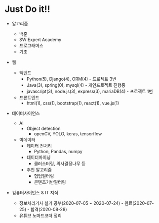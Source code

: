 # Just Do it!!



- 알고리즘
  - 백준
  - SW Expert Academy
  - 프로그래머스
  - 기초
- 웹
  - 백엔드
    - Python(5), Django(4), ORM(4) - 프로젝트 3번
    - Java(3), spring(0), mysql(4) - 개인프로젝트 진행중
    - javascript(3), node.js(3), express(3), mariaDB(4) - 프로젝트 1번
  - 프론트엔드
    - html(1), css(1), bootstrap(1), react(1), vue.js(1)
- 데이터사이언스
  - AI
    - Object detection
      - openCV, YOLO, keras, tensorflow
  - 빅데이터
    - 데이터 전처리
      - Python, Pandas, numpy
    - 데이터마이닝
      - 클러스터링, 의사결정나무 등
    - 추천 알고리즘
      - 협업필터링
      - 콘텐츠기반필터링
  
- 컴퓨터사이언스 & IT 지식

  - 정보처리기사 실기 공부(2020-07-05 ~ 2020-07-24) - 완료(2020-07-25) - 합격(2020-08-28)
  - 유튜브 노마드코더 정리

  